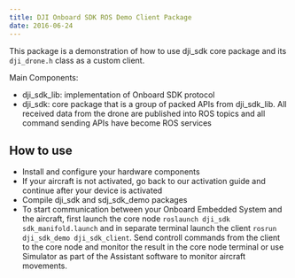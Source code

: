 ```yaml
---
title: DJI Onboard SDK ROS Demo Client Package 
date: 2016-06-24
---
```


This package is a demonstration of how to use dji_sdk core package and its `dji_drone.h` class as a custom client. 

Main Components:
  
  * dji_sdk_lib: implementation of Onboard SDK protocol
  * dji_sdk: core package that is a group of packed APIs from dji_sdk_lib. All received data from the drone are published into ROS topics and all command sending APIs have become ROS services

## How to use

  * Install and configure your hardware components
  * If your aircraft is not activated, go back to our activation guide and continue after your device is activated
  * Compile dji_sdk and sdj_sdk_demo packages
  * To start communication between your Onboard Embedded System and the aircraft, first launch the core node ``roslaunch dji_sdk sdk_manifold.launch`` and in separate terminal launch the client ``rosrun dji_sdk_demo dji_sdk_client``. Send controll commands from the client to the core node and monitor the result in the core node terminal or use Simulator as part of the Assistant software to monitor aircraft movements.
